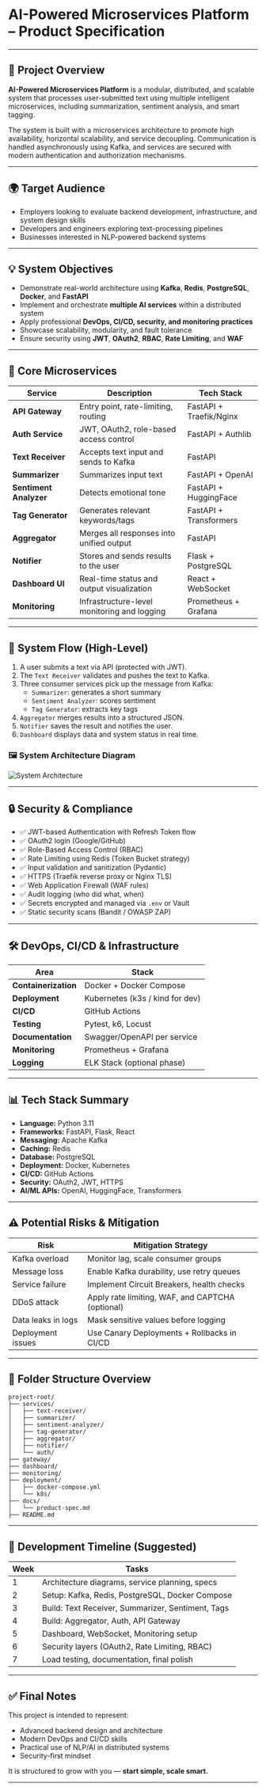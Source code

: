 # AI-Powered Microservices Platform – Product Specification

---

## 🎯 Project Overview

**AI-Powered Microservices Platform** is a modular, distributed, and scalable system that processes user-submitted text using multiple intelligent microservices, including summarization, sentiment analysis, and smart tagging.

The system is built with a microservices architecture to promote high availability, horizontal scalability, and service decoupling. Communication is handled asynchronously using Kafka, and services are secured with modern authentication and authorization mechanisms.

---

## 🌍 Target Audience

- Employers looking to evaluate backend development, infrastructure, and system design skills
- Developers and engineers exploring text-processing pipelines
- Businesses interested in NLP-powered backend systems

---

## 💡 System Objectives

- Demonstrate real-world architecture using **Kafka**, **Redis**, **PostgreSQL**, **Docker**, and **FastAPI**
- Implement and orchestrate **multiple AI services** within a distributed system
- Apply professional **DevOps, CI/CD, security, and monitoring practices**
- Showcase scalability, modularity, and fault tolerance
- Ensure security using **JWT**, **OAuth2**, **RBAC**, **Rate Limiting**, and **WAF**

---

## 🧱 Core Microservices

| Service            | Description                                      | Tech Stack                 |
|--------------------|--------------------------------------------------|----------------------------|
| **API Gateway**     | Entry point, rate-limiting, routing              | FastAPI + Traefik/Nginx   |
| **Auth Service**    | JWT, OAuth2, role-based access control           | FastAPI + Authlib         |
| **Text Receiver**   | Accepts text input and sends to Kafka            | FastAPI                   |
| **Summarizer**      | Summarizes input text                            | FastAPI + OpenAI          |
| **Sentiment Analyzer** | Detects emotional tone                        | FastAPI + HuggingFace     |
| **Tag Generator**   | Generates relevant keywords/tags                 | FastAPI + Transformers    |
| **Aggregator**      | Merges all responses into unified output         | FastAPI                   |
| **Notifier**        | Stores and sends results to the user             | Flask + PostgreSQL        |
| **Dashboard UI**    | Real-time status and output visualization        | React + WebSocket         |
| **Monitoring**      | Infrastructure-level monitoring and logging      | Prometheus + Grafana      |

---

## 🔁 System Flow (High-Level)

1. A user submits a text via API (protected with JWT).
2. The `Text Receiver` validates and pushes the text to Kafka.
3. Three consumer services pick up the message from Kafka:
   - `Summarizer`: generates a short summary
   - `Sentiment Analyzer`: scores sentiment
   - `Tag Generator`: extracts key tags
4. `Aggregator` merges results into a structured JSON.
5. `Notifier` saves the result and notifies the user.
6. `Dashboard` displays data and system status in real time.


### 🖼️ System Architecture Diagram

![System Architecture](../assets/system-architecture.png)

---

## 🔒 Security & Compliance

- ✅ JWT-based Authentication with Refresh Token flow
- ✅ OAuth2 login (Google/GitHub)
- ✅ Role-Based Access Control (RBAC)
- ✅ Rate Limiting using Redis (Token Bucket strategy)
- ✅ Input validation and sanitization (Pydantic)
- ✅ HTTPS (Traefik reverse proxy or Nginx TLS)
- ✅ Web Application Firewall (WAF rules)
- ✅ Audit logging (who did what, when)
- ✅ Secrets encrypted and managed via `.env` or Vault
- ✅ Static security scans (Bandit / OWASP ZAP)

---

## 🛠️ DevOps, CI/CD & Infrastructure

| Area              | Stack                         |
|-------------------|-------------------------------|
| **Containerization** | Docker + Docker Compose         |
| **Deployment**    | Kubernetes (k3s / kind for dev) |
| **CI/CD**         | GitHub Actions                  |
| **Testing**       | Pytest, k6, Locust              |
| **Documentation** | Swagger/OpenAPI per service     |
| **Monitoring**    | Prometheus + Grafana            |
| **Logging**       | ELK Stack (optional phase)      |

---

## 📊 Tech Stack Summary

- **Language:** Python 3.11
- **Frameworks:** FastAPI, Flask, React
- **Messaging:** Apache Kafka
- **Caching:** Redis
- **Database:** PostgreSQL
- **Deployment:** Docker, Kubernetes
- **CI/CD:** GitHub Actions
- **Security:** OAuth2, JWT, HTTPS
- **AI/ML APIs:** OpenAI, HuggingFace, Transformers

---

## ⚠️ Potential Risks & Mitigation

| Risk                    | Mitigation Strategy                                |
|-------------------------|----------------------------------------------------|
| Kafka overload          | Monitor lag, scale consumer groups                 |
| Message loss            | Enable Kafka durability, use retry queues          |
| Service failure         | Implement Circuit Breakers, health checks          |
| DDoS attack             | Apply rate limiting, WAF, and CAPTCHA (optional)   |
| Data leaks in logs      | Mask sensitive values before logging               |
| Deployment issues       | Use Canary Deployments + Rollbacks in CI/CD        |

---

## 📂 Folder Structure Overview

```plaintext
project-root/
├── services/
│   ├── text-receiver/
│   ├── summarizer/
│   ├── sentiment-analyzer/
│   ├── tag-generator/
│   ├── aggregator/
│   ├── notifier/
│   └── auth/
├── gateway/
├── dashboard/
├── monitoring/
├── deployment/
│   ├── docker-compose.yml
│   └── k8s/
├── docs/
│   └── product-spec.md
├── README.md
```

---

## 📅 Development Timeline (Suggested)

| Week | Tasks                                                      |
|------|------------------------------------------------------------|
| 1    | Architecture diagrams, service planning, specs             |
| 2    | Setup: Kafka, Redis, PostgreSQL, Docker Compose            |
| 3    | Build: Text Receiver, Summarizer, Sentiment, Tags          |
| 4    | Build: Aggregator, Auth, API Gateway                       |
| 5    | Dashboard, WebSocket, Monitoring setup                     |
| 6    | Security layers (OAuth2, Rate Limiting, RBAC)              |
| 7    | Load testing, documentation, final polish                  |

---

## ✅ Final Notes

This project is intended to represent:

- Advanced backend design and architecture  
- Modern DevOps and CI/CD skills  
- Practical use of NLP/AI in distributed systems  
- Security-first mindset  

It is structured to grow with you — **start simple, scale smart.**

---
